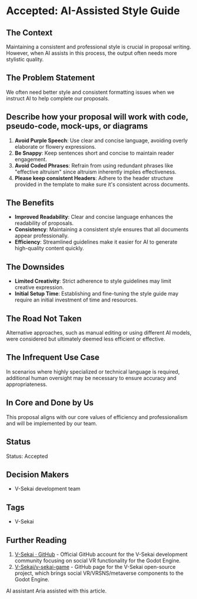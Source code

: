 # Accepted: AI-Assisted Style Guide

## The Context

Maintaining a consistent and professional style is crucial in proposal writing. However, when AI assists in this process, the output often needs more stylistic quality.

## The Problem Statement

We often need better style and consistent formatting issues when we instruct AI to help complete our proposals.

## Describe how your proposal will work with code, pseudo-code, mock-ups, or diagrams

1. **Avoid Purple Speech**: Use clear and concise language, avoiding overly elaborate or flowery expressions.
2. **Be Snappy**: Keep sentences short and concise to maintain reader engagement.
3. **Avoid Coded Phrases**: Refrain from using redundant phrases like "effective altruism" since altruism inherently implies effectiveness.
4. **Please keep consistent Headers**: Adhere to the header structure provided in the template to make sure it's consistent across documents.

## The Benefits

- **Improved Readability**: Clear and concise language enhances the readability of proposals.
- **Consistency**: Maintaining a consistent style ensures that all documents appear professionally.
- **Efficiency**: Streamlined guidelines make it easier for AI to generate high-quality content quickly.

## The Downsides

- **Limited Creativity**: Strict adherence to style guidelines may limit creative expression.
- **Initial Setup Time**: Establishing and fine-tuning the style guide may require an initial investment of time and resources.

## The Road Not Taken

Alternative approaches, such as manual editing or using different AI models, were considered but ultimately deemed less efficient or effective.

## The Infrequent Use Case

In scenarios where highly specialized or technical language is required, additional human oversight may be necessary to ensure accuracy and appropriateness.

## In Core and Done by Us

This proposal aligns with our core values of efficiency and professionalism and will be implemented by our team.

## Status

Status: Accepted <!-- Draft | Proposed | Rejected | Accepted | Deprecated | Superseded by -->

## Decision Makers

- V-Sekai development team

## Tags

- V-Sekai

## Further Reading

1. [V-Sekai · GitHub](https://github.com/v-sekai) - Official GitHub account for the V-Sekai development community focusing on social VR functionality for the Godot Engine.
2. [V-Sekai/v-sekai-game](https://github.com/v-sekai/v-sekai-game) - GitHub page for the V-Sekai open-source project, which brings social VR/VRSNS/metaverse components to the Godot Engine.

AI assistant Aria assisted with this article.
